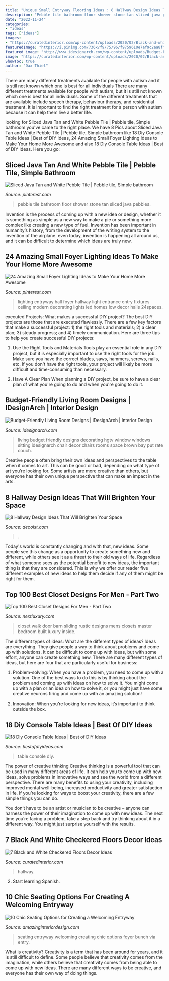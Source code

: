 ```yaml
---
title: "Unique Small Entryway Flooring Ideas : 8 Hallway Design Ideas That Will Brighten Your Space"
description: "Pebble tile bathroom floor shower stone tan sliced java pebbles"
date: "2022-11-24"
categories:
- "ideas"
tags: ["ideas"]
images:
- "https://curatedinterior.com/wp-content/uploads/2020/02/Black-and-white-checkered-tile-floors-in-long-hallway-below-staircase.jpg"
featuredImage: "https://i.pinimg.com/736x/f9/75/96/f9759610e7af9c2aa8ff0e48d45094c4.jpg"
featured_image: "http://www.idesignarch.com/wp-content/uploads/Budget-Friendly-Living-Room-Design_8.jpg"
image: "https://curatedinterior.com/wp-content/uploads/2020/02/Black-and-white-checkered-tile-floors-in-long-hallway-below-staircase.jpg"
ShowToc: true
author: "Dax Thiel"
---
```



There are many different treatments available for people with autism and it is still not known which one is best for all individuals
There are many different treatments available for people with autism, but it is still not known which one is best for all individuals. Some of the different treatments that are available include speech therapy, behaviour therapy, and residential treatment. It is important to find the right treatment for a person with autism because it can help them live a better life.

	

		
looking for Sliced Java Tan and White Pebble Tile | Pebble tile, Simple bathroom you've came to the right place. We have 8 Pics about Sliced Java Tan and White Pebble Tile | Pebble tile, Simple bathroom like 18 Diy Console Table Ideas | Best of DIY Ideas, 24 Amazing Small Foyer Lighting Ideas to Make Your Home More Awesome and also 18 Diy Console Table Ideas | Best of DIY Ideas. Here you go:
		
    
## Sliced Java Tan And White Pebble Tile | Pebble Tile, Simple Bathroom

<img loading=lazy src="https://i.pinimg.com/736x/f9/75/96/f9759610e7af9c2aa8ff0e48d45094c4.jpg" onerror="this.onerror=null;this.src='https://tse4.mm.bing.net/th?id=OIP.Ti1Isv4t-blUaGxzdyk__gHaKb&amp;pid=15.1';" alt="Sliced Java Tan and White Pebble Tile | Pebble tile, Simple bathroom">

_Source: pinterest.com_

>pebble tile bathroom floor shower stone tan sliced java pebbles. 

	

Invention is the process of coming up with a new idea or design, whether it is something as simple as a new way to make a pie or something more complex like creating a new type of fuel. Invention has been important in humanity’s history, from the development of the writing system to the invention of the airplane. even today, invention is happening all around us, and it can be difficult to determine which ideas are truly new.

    
## 24 Amazing Small Foyer Lighting Ideas To Make Your Home More Awesome

<img loading=lazy src="https://i.pinimg.com/736x/8d/f8/e8/8df8e8eff46c19aaa86c01de85bf613a.jpg" onerror="this.onerror=null;this.src='https://tse1.mm.bing.net/th?id=OIP.oj31Gb-b71-lKTm7jQr1XAHaLD&amp;pid=15.1';" alt="24 Amazing Small Foyer Lighting Ideas to Make Your Home More Awesome">

_Source: pinterest.com_

>lighting entryway hall foyer hallway light entrance entry fixtures ceiling modern decorating lights led homes low decor halls 24spaces. 

	

executed Projects: What makes a successful DIY project?
The best DIY projects are those that are executed flawlessly. There are a few key factors that make a successful project: 1) the right tools and materials; 2) a clear plan; 3) steady progress; and 4) timely communication. Here are three tips to help you create successful DIY projects:
1. Use the Right Tools and Materials
Tools play an essential role in any DIY project, but it is especially important to use the right tools for the job. Make sure you have the correct blades, saws, hammers, screws, nails, etc. If you don't have the right tools, your project will likely be more difficult and time-consuming than necessary.

2. Have A Clear Plan
When planning a DIY project, be sure to have a clear plan of what you're going to do and when you're going to do it.

    
## Budget-Friendly Living Room Designs | IDesignArch | Interior Design

<img loading=lazy src="http://www.idesignarch.com/wp-content/uploads/Budget-Friendly-Living-Room-Design_8.jpg" onerror="this.onerror=null;this.src='https://tse1.mm.bing.net/th?id=OIP.mXuch1DOoqxxc919rOS29QHaJ3&amp;pid=15.1';" alt="Budget-Friendly Living Room Designs | iDesignArch | Interior Design">

_Source: idesignarch.com_

>living budget friendly designs decorating hgtv window windows sitting idesignarch chair decor chairs rooms space brown bay put rate couch. 

	

Creative people often bring their own ideas and perspectives to the table when it comes to art. This can be good or bad, depending on what type of art you’re looking for. Some artists are more creative than others, but everyone has their own unique perspective that can make an impact in the arts.

    
## 8 Hallway Design Ideas That Will Brighten Your Space

<img loading=lazy src="https://cdn.decoist.com/wp-content/uploads/2012/07/stylish-entryway-wallpaper.jpg" onerror="this.onerror=null;this.src='https://tse2.mm.bing.net/th?id=OIP.w7PgLzmrxAJ-Coz0KKVP7wHaJ3&amp;pid=15.1';" alt="8 Hallway Design Ideas That Will Brighten Your Space">

_Source: decoist.com_

>. 

	

Today's world is constantly changing and with that, new ideas. Some people see this change as a opportunity to create something new and different, while others see it as a threat to their old ways of life. Regardless of what someone sees as the potential benefit to new ideas, the important thing is that they are considered. This is why we offer our reader five different examples of new ideas to help them decide if any of them might be right for them.

    
## Top 100 Best Closet Designs For Men - Part Two

<img loading=lazy src="http://nextluxury.com/wp-content/uploads/rustic-mens-sliding-barn-door-walk-in-closet.jpg" onerror="this.onerror=null;this.src='https://tse2.mm.bing.net/th?id=OIP.38q30ZbHIGTuOFwzqOgeFwHaJ3&amp;pid=15.1';" alt="Top 100 Best Closet Designs For Men - Part Two">

_Source: nextluxury.com_

>closet walk door barn sliding rustic designs mens closets master bedroom built luxury inside. 

	

The different types of ideas: What are the different types of ideas?
Ideas are everything. They give people a way to think about problems and come up with solutions. It can be difficult to come up with ideas, but with some effort, anyone can create something new. There are many different types of ideas, but here are four that are particularly useful for business:
1. Problem-solving: When you have a problem, you need to come up with a solution. One of the best ways to do this is by thinking about the problem and coming up with ideas on how to solve it. You might come up with a plan or an idea on how to solve it, or you might just have some creative neurons firing and come up with an amazing solution!

2. Innovation: When you’re looking for new ideas, it’s important to think outside the box.

    
## 18 Diy Console Table Ideas | Best Of DIY Ideas

<img loading=lazy src="http://bestofdiyideas.com/wp-content/uploads/2016/09/diy-vintage-console-table.jpg" onerror="this.onerror=null;this.src='https://tse2.mm.bing.net/th?id=OIP.6TFyxGtDyehh9D8tG8MRCAHaLH&amp;pid=15.1';" alt="18 Diy Console Table Ideas | Best of DIY Ideas">

_Source: bestofdiyideas.com_

>table console diy. 

	

The power of creative thinking
Creative thinking is a powerful tool that can be used in many different areas of life. It can help you to come up with new ideas, solve problems in innovative ways and see the world from a different perspective.
There are many benefits to using your creativity, including improved mental well-being, increased productivity and greater satisfaction in life. If you’re looking for ways to boost your creativity, there are a few simple things you can do.

You don’t have to be an artist or musician to be creative – anyone can harness the power of their imagination to come up with new ideas. The next time you’re facing a problem, take a step back and try thinking about it in a different way. You might just surprise yourself with the results.

    
## 7 Black And White Checkered Floors Decor Ideas

<img loading=lazy src="https://curatedinterior.com/wp-content/uploads/2020/02/Black-and-white-checkered-tile-floors-in-long-hallway-below-staircase.jpg" onerror="this.onerror=null;this.src='https://tse3.mm.bing.net/th?id=OIP.ZfoJhsOjN-ehkz0A2SzI5AHaLH&amp;pid=15.1';" alt="7 Black and White Checkered Floors Decor Ideas">

_Source: curatedinterior.com_

>hallway. 

	

2) Start learning Spanish.

    
## 10 Chic Seating Options For Creating A Welcoming Entryway

<img loading=lazy src="http://www.amazinginteriordesign.com/wp-content/uploads/2016/07/10-chic-seating-options-for-creating-a-welcoming-entryway-10.jpg" onerror="this.onerror=null;this.src='https://tse1.mm.bing.net/th?id=OIP.lIYNZ4Vf-rF8hD_s7Sjg9gHaJ6&amp;pid=15.1';" alt="10 Chic Seating Options for Creating a Welcoming Entryway">

_Source: amazinginteriordesign.com_

>seating entryway welcoming creating chic options foyer bunch via entry. 

	

What is creativity?
Creativity is a term that has been around for years, and it is still difficult to define. Some people believe that creativity comes from the imagination, while others believe that creativity comes from being able to come up with new ideas. There are many different ways to be creative, and everyone has their own way of doing things.

